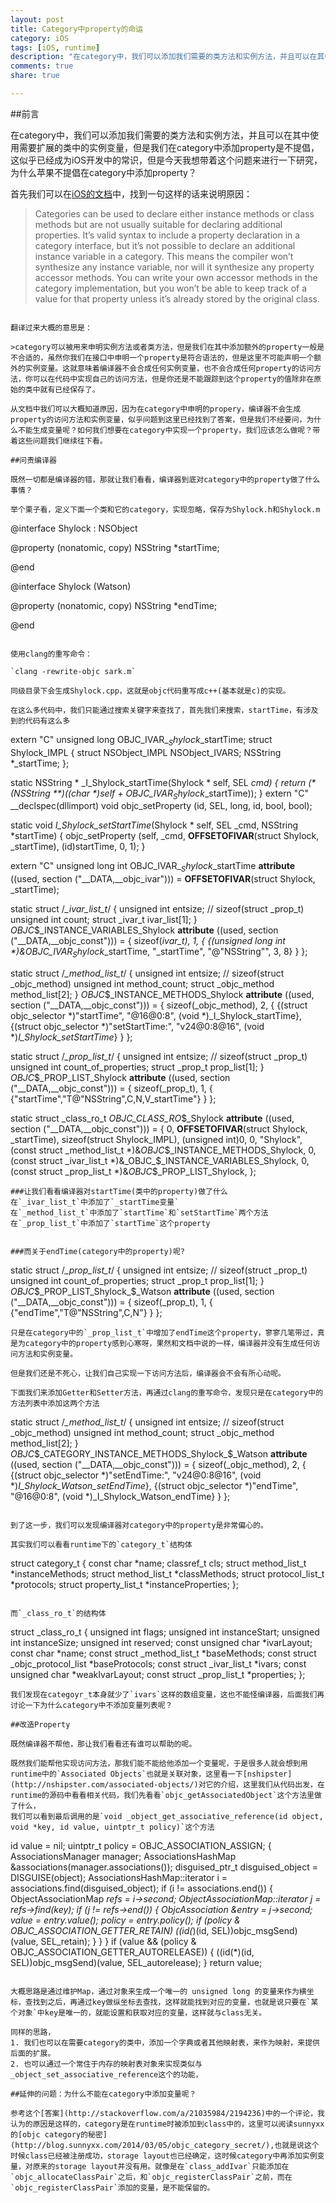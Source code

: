 ```yaml
---
layout: post
title: Category中property的命运
category: iOS
tags: [iOS, runtime]
description: "在category中，我们可以添加我们需要的类方法和实例方法，并且可以在其中使用需要扩展的类中的实例变量，但是我们在category中添加property是不提倡，这似乎已经成为iOS开发中的常识，但是今天我想带着这个问题来进行一下研究，为什么苹果不提倡在category中添加property？"
comments: true 
share: true

---
```


##前言

在category中，我们可以添加我们需要的类方法和实例方法，并且可以在其中使用需要扩展的类中的实例变量，但是我们在category中添加property是不提倡，这似乎已经成为iOS开发中的常识，但是今天我想带着这个问题来进行一下研究，为什么苹果不提倡在category中添加property？

首先我们可以在[iOS的文档](https://developer.apple.com/library/mac/documentation/Cocoa/Conceptual/ProgrammingWithObjectiveC/CustomizingExistingClasses/CustomizingExistingClasses.html)中，找到一句这样的话来说明原因：

>Categories can be used to declare either instance methods or class methods but are not usually suitable for declaring additional properties. It’s valid syntax to include a property declaration in a category interface, but it’s not possible to declare an additional instance variable in a category. This means the compiler won’t synthesize any instance variable, nor will it synthesize any property accessor methods. You can write your own accessor methods in the category implementation, but you won’t be able to keep track of a value for that property unless it’s already stored by the original class.
```

翻译过来大概的意思是：

>category可以被用来申明实例方法或者类方法，但是我们在其中添加额外的property一般是不合适的，虽然你我们在接口中申明一个property是符合语法的，但是这里不可能声明一个额外的实例变量。这就意味着编译器不会合成任何实例变量，也不会合成任何property的访问方法，你可以在代码中实现自己的访问方法，但是你还是不能跟踪到这个property的值除非在原始的类中就有已经保存了。

从文档中我们可以大概知道原因，因为在category中申明的propery，编译器不会生成property的访问方法和实例变量，似乎问题到这里已经找到了答案，但是我们不经要问，为什么不能生成变量呢？如何我们想要在category中实现一个property，我们应该怎么做呢？带着这些问题我们继续往下看。

##问责编译器

既然一切都是编译器的错，那就让我们看看，编译器到底对category中的property做了什么事情？

举个栗子看，定义下面一个类和它的category，实现忽略，保存为Shylock.h和Shylock.m

```

@interface Shylock : NSObject

@property (nonatomic, copy) NSString *startTime;

@end

@interface Shylock (Watson)

@property (nonatomic, copy) NSString *endTime;

@end

```

使用clang的重写命令：

`clang -rewrite-objc sark.m`

同级目录下会生成Shylock.cpp，这就是objc代码重写成c++(基本就是c)的实现。

在这么多代码中，我们只能通过搜索关键字来查找了，首先我们来搜索，startTime，有涉及到的代码有这么多

```
extern "C" unsigned long OBJC_IVAR_$_Shylock$_startTime;
struct Shylock_IMPL {
    struct NSObject_IMPL NSObject_IVARS;
    NSString *_startTime;
};

static NSString * _I_Shylock_startTime(Shylock * self, SEL _cmd) { return (*(NSString **)((char *)self + OBJC_IVAR_$_Shylock$_startTime)); }
extern "C" __declspec(dllimport) void objc_setProperty (id, SEL, long, id, bool, bool);

static void _I_Shylock_setStartTime_(Shylock * self, SEL _cmd, NSString *startTime) { objc_setProperty (self, _cmd, __OFFSETOFIVAR__(struct Shylock, _startTime), (id)startTime, 0, 1); }

extern "C" unsigned long int OBJC_IVAR_$_Shylock$_startTime __attribute__ ((used, section ("__DATA,__objc_ivar"))) = __OFFSETOFIVAR__(struct Shylock, _startTime);

static struct /*_ivar_list_t*/ {
    unsigned int entsize;  // sizeof(struct _prop_t)
    unsigned int count;
    struct _ivar_t ivar_list[1];
} _OBJC_$_INSTANCE_VARIABLES_Shylock __attribute__ ((used, section ("__DATA,__objc_const"))) = {
    sizeof(_ivar_t),
    1,
    { {(unsigned long int *)&OBJC_IVAR_$_Shylock$_startTime, "_startTime", "@\"NSString\"", 3, 8} }
};


static struct /*_method_list_t*/ {
    unsigned int entsize;  // sizeof(struct _objc_method)
    unsigned int method_count;
    struct _objc_method method_list[2];
} _OBJC_$_INSTANCE_METHODS_Shylock __attribute__ ((used, section ("__DATA,__objc_const"))) = {
    sizeof(_objc_method),
    2,
    { {(struct objc_selector *)"startTime", "@16@0:8", (void *)_I_Shylock_startTime},
    {(struct objc_selector *)"setStartTime:", "v24@0:8@16", (void *)_I_Shylock_setStartTime_} }
};

static struct /*_prop_list_t*/ {
    unsigned int entsize;  // sizeof(struct _prop_t)
    unsigned int count_of_properties;
    struct _prop_t prop_list[1];
} _OBJC_$_PROP_LIST_Shylock __attribute__ ((used, section ("__DATA,__objc_const"))) = {
    sizeof(_prop_t),
    1,
    { {"startTime","T@\"NSString\",C,N,V_startTime"} }
};

static struct _class_ro_t _OBJC_CLASS_RO_$_Shylock __attribute__ ((used, section ("__DATA,__objc_const"))) = {
    0, __OFFSETOFIVAR__(struct Shylock, _startTime), sizeof(struct Shylock_IMPL), 
    (unsigned int)0, 
    0, 
    "Shylock",
    (const struct _method_list_t *)&_OBJC_$_INSTANCE_METHODS_Shylock,
    0, 
    (const struct _ivar_list_t *)&_OBJC_$_INSTANCE_VARIABLES_Shylock,
    0, 
    (const struct _prop_list_t *)&_OBJC_$_PROP_LIST_Shylock,
};

```
###让我们看看编译器对startTime(类中的property)做了什么
在`_ivar_list_t`中添加了`_startTime变量`
在`_method_list_t`中添加了`startTime`和`setStartTime`两个方法
在`_prop_list_t`中添加了`startTime`这个property


###而关于endTime(category中的property)呢?

```
static struct /*_prop_list_t*/ {
    unsigned int entsize;  // sizeof(struct _prop_t)
    unsigned int count_of_properties;
    struct _prop_t prop_list[1];
} _OBJC_$_PROP_LIST_Shylock_$_Watson __attribute__ ((used, section ("__DATA,__objc_const"))) = {
    sizeof(_prop_t),
    1,
    { {"endTime","T@\"NSString\",C,N"} }
};

```
只是在category中的`_prop_list_t`中增加了endTime这个property，寥寥几笔带过，真是为category中的property感到心寒呀，果然和文档中说的一样，编译器并没有生成任何访问方法和实例变量。

但是我们还是不死心，让我们自己实现一下访问方法后，编译器会不会有所心动呢。

下面我们来添加Getter和Setter方法，再通过clang的重写命令，发现只是在category中的方法列表中添加这两个方法

```
static struct /*_method_list_t*/ {
    unsigned int entsize;  // sizeof(struct _objc_method)
    unsigned int method_count;
    struct _objc_method method_list[2];
} _OBJC_$_CATEGORY_INSTANCE_METHODS_Shylock_$_Watson __attribute__ ((used, section ("__DATA,__objc_const"))) = {
    sizeof(_objc_method),
    2,
    { {(struct objc_selector *)"setEndTime:", "v24@0:8@16", (void *)_I_Shylock_Watson_setEndTime_},
    {(struct objc_selector *)"endTime", "@16@0:8", (void *)_I_Shylock_Watson_endTime} }
};
```

到了这一步，我们可以发现编译器对category中的property是非常偏心的。   

其实我们可以看看runtime下的`category_t`结构体

```
struct category_t {
    const char *name;
    classref_t cls;
    struct method_list_t *instanceMethods;
    struct method_list_t *classMethods;
    struct protocol_list_t *protocols;
    struct property_list_t *instanceProperties;
};
```

而`_class_ro_t`的结构体

```
struct _class_ro_t {
    unsigned int flags;
    unsigned int instanceStart;
    unsigned int instanceSize;
    unsigned int reserved;
    const unsigned char *ivarLayout;
    const char *name;
    const struct _method_list_t *baseMethods;
    const struct _objc_protocol_list *baseProtocols;
    const struct _ivar_list_t *ivars;
    const unsigned char *weakIvarLayout;
    const struct _prop_list_t *properties;
};

```
我们发现在categoyr_t本身就少了`ivars`这样的数组变量，这也不能怪编译器，后面我们再讨论一下为什么category中不添加变量列表呢？

##改造Property

既然编译器不帮他，那让我们看看还有谁可以帮助的呢。

既然我们能帮他实现访问方法，那我们能不能给他添加一个变量呢，于是很多人就会想到用runtime中的`Associated Objects`也就是关联对象，这里看一下[nshipster](http://nshipster.com/associated-objects/)对它的介绍，这里我们从代码出发，在runtime的源码中看看相关代码，我们先看看`objc_getAssociatedObject`这个方法里做了什么，
我们可以看到最后调用的是`void _object_get_associative_reference(id object, void *key, id value, uintptr_t policy)`这个方法

```
id value = nil;
    uintptr_t policy = OBJC_ASSOCIATION_ASSIGN;
    {
        AssociationsManager manager;
        AssociationsHashMap &associations(manager.associations());
        disguised_ptr_t disguised_object = DISGUISE(object);
        AssociationsHashMap::iterator i = associations.find(disguised_object);
        if (i != associations.end()) {
            ObjectAssociationMap *refs = i->second;
            ObjectAssociationMap::iterator j = refs->find(key);
            if (j != refs->end()) {
                ObjcAssociation &entry = j->second;
                value = entry.value();
                policy = entry.policy();
                if (policy & OBJC_ASSOCIATION_GETTER_RETAIN) ((id(*)(id, SEL))objc_msgSend)(value, SEL_retain);
            }
        }
    }
    if (value && (policy & OBJC_ASSOCIATION_GETTER_AUTORELEASE)) {
        ((id(*)(id, SEL))objc_msgSend)(value, SEL_autorelease);
    }
    return value;

```

大概思路是通过维护Map，通过对象来生成一个唯一的 unsigned long 的变量来作为横坐标，查找到之后，再通过key做纵坐标去查找，这样就能找到对应的变量，也就是说只要在`某个对象`中key是唯一的，就能设置和获取对应的变量，这样就与class无关。

同样的思路，
1. 我们也可以在需要category的类中，添加一个字典或者其他映射表，来作为映射，来提供后面的扩展。
2. 也可以通过一个常住于内存的映射表对象来实现类似与_object_set_associative_reference这个的功能，

##延伸的问题：为什么不能在category中添加变量呢？

参考这个[答案](http://stackoverflow.com/a/21035984/2194236)中的一个评论，我认为的原因是这样的，category是在runtime时被添加到class中的，这里可以阅读sunnyxx的[objc category的秘密](http://blog.sunnyxx.com/2014/03/05/objc_category_secret/),也就是说这个时候class已经被注册成功，storage layout也已经确定，这时候category中再添加实例变量，对原来的storage layout并没有用。就像是在`class_addIvar`只能添加在`objc_allocateClassPair`之后，和`objc_registerClassPair`之前，而在`objc_registerClassPair`添加的变量，是不能保留的。